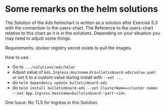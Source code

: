 # Some remarks on the helm solutions

The Solution of the Ads helmchart is written as a solution after Exercise 5.3 with the connection to the users-chart. The Reference to the users-chart relative to this chart as it is in the solutions. Depending on your situation you may need to adjust some things.

Requirements: docker registry secret exists to pull the images.

How to use:

- Go to `.../solutions/ads/helm/`
- Adjust value of `Ads.Ingress.Hostname` in `bulletinboard-ads/value.yaml` or set it to a custom value during install with `--set ...`
- do `helm dependency update bulletinboard-ads`
- do `helm install bulletinboard-ads --set ClusterName=<cluster name> --set App.Ingress.Hostname=bulletinboard--part-<id>`.

One Issue:
No TLS for Ingress in this Solution.
